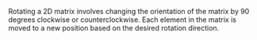 Rotating a 2D matrix involves changing the orientation of the matrix by 90 degrees clockwise or counterclockwise. Each element in the matrix is moved to a new position based on the desired rotation direction.
